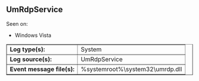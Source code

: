 ## UmRdpService

Seen on:
* Windows Vista

<table border="1" class="docutils">
  <tbody>
    <tr>
      <td><b>Log type(s):</b></td>
      <td>System</td>
    </tr>
    <tr>
      <td><b>Log source(s):</b></td>
      <td>UmRdpService</td>
    </tr>
    <tr>
      <td><b>Event message file(s):</b></td>
      <td>%systemroot%\system32\umrdp.dll</td>
    </tr>
  </tbody>
</table>

&nbsp;

